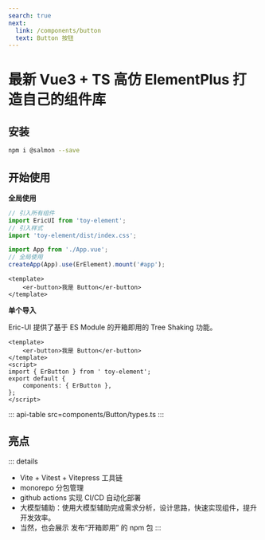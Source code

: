 ```yaml
---
search: true
next:
  link: /components/button
  text: Button 按钮
---
```


# 最新 Vue3 + TS 高仿 ElementPlus 打造自己的组件库

## 安装

```bash
npm i @salmon --save
```

## 开始使用

**全局使用**

```js
// 引入所有组件
import EricUI from 'toy-element';
// 引入样式
import 'toy-element/dist/index.css';

import App from './App.vue';
// 全局使用
createApp(App).use(ErElement).mount('#app');
```

```vue
<template>
	<er-button>我是 Button</er-button>
</template>
```

**单个导入**

Eric-UI 提供了基于 ES Module 的开箱即用的 Tree Shaking 功能。

```vue
<template>
	<er-button>我是 Button</er-button>
</template>
<script>
import { ErButton } from ' toy-element';
export default {
	components: { ErButton },
};
</script>
```

::: api-table src=components/Button/types.ts
:::

## 亮点

::: details

- Vite + Vitest + Vitepress 工具链
- monorepo 分包管理
- github actions 实现 CI/CD 自动化部署
- 大模型辅助：使用大模型辅助完成需求分析，设计思路，快速实现组件，提升开发效率。
- 当然，也会展示 发布“开箱即用” 的 npm 包
  :::
